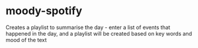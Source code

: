 # moody-spotify
Creates a playlist to summarise the day - enter a list of events that happened in the day, and a playlist will be created based on key words and mood of the text